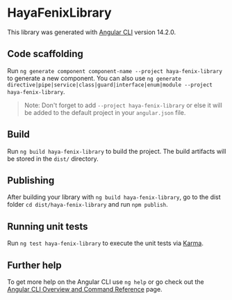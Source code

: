 # HayaFenixLibrary

This library was generated with [Angular CLI](https://github.com/angular/angular-cli) version 14.2.0.

## Code scaffolding

Run `ng generate component component-name --project haya-fenix-library` to generate a new component. You can also use `ng generate directive|pipe|service|class|guard|interface|enum|module --project haya-fenix-library`.
> Note: Don't forget to add `--project haya-fenix-library` or else it will be added to the default project in your `angular.json` file. 

## Build

Run `ng build haya-fenix-library` to build the project. The build artifacts will be stored in the `dist/` directory.

## Publishing

After building your library with `ng build haya-fenix-library`, go to the dist folder `cd dist/haya-fenix-library` and run `npm publish`.

## Running unit tests

Run `ng test haya-fenix-library` to execute the unit tests via [Karma](https://karma-runner.github.io).

## Further help

To get more help on the Angular CLI use `ng help` or go check out the [Angular CLI Overview and Command Reference](https://angular.io/cli) page.

